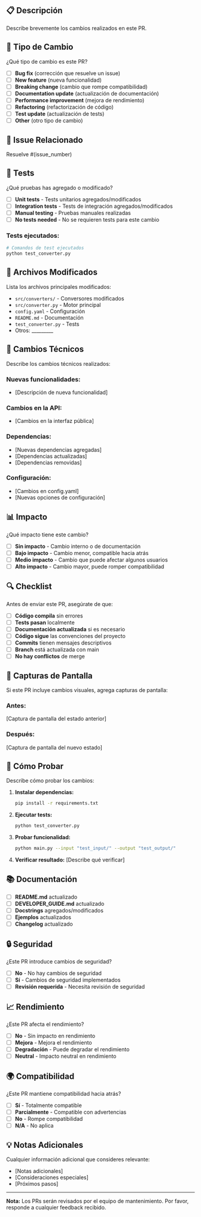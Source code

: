 ## 📋 Descripción
Describe brevemente los cambios realizados en este PR.

## 🎯 Tipo de Cambio
¿Qué tipo de cambio es este PR?

- [ ] **Bug fix** (corrección que resuelve un issue)
- [ ] **New feature** (nueva funcionalidad)
- [ ] **Breaking change** (cambio que rompe compatibilidad)
- [ ] **Documentation update** (actualización de documentación)
- [ ] **Performance improvement** (mejora de rendimiento)
- [ ] **Refactoring** (refactorización de código)
- [ ] **Test update** (actualización de tests)
- [ ] **Other** (otro tipo de cambio)

## 🔗 Issue Relacionado
Resuelve #(issue_number)

## 🧪 Tests
¿Qué pruebas has agregado o modificado?

- [ ] **Unit tests** - Tests unitarios agregados/modificados
- [ ] **Integration tests** - Tests de integración agregados/modificados
- [ ] **Manual testing** - Pruebas manuales realizadas
- [ ] **No tests needed** - No se requieren tests para este cambio

### **Tests ejecutados:**
```bash
# Comandos de test ejecutados
python test_converter.py
```

## 📁 Archivos Modificados
Lista los archivos principales modificados:

- `src/converters/` - Conversores modificados
- `src/converter.py` - Motor principal
- `config.yaml` - Configuración
- `README.md` - Documentación
- `test_converter.py` - Tests
- Otros: _________

## 🔧 Cambios Técnicos
Describe los cambios técnicos realizados:

### **Nuevas funcionalidades:**
- [Descripción de nueva funcionalidad]

### **Cambios en la API:**
- [Cambios en la interfaz pública]

### **Dependencias:**
- [Nuevas dependencias agregadas]
- [Dependencias actualizadas]
- [Dependencias removidas]

### **Configuración:**
- [Cambios en config.yaml]
- [Nuevas opciones de configuración]

## 📊 Impacto
¿Qué impacto tiene este cambio?

- [ ] **Sin impacto** - Cambio interno o de documentación
- [ ] **Bajo impacto** - Cambio menor, compatible hacia atrás
- [ ] **Medio impacto** - Cambio que puede afectar algunos usuarios
- [ ] **Alto impacto** - Cambio mayor, puede romper compatibilidad

## 🔍 Checklist
Antes de enviar este PR, asegúrate de que:

- [ ] **Código compila** sin errores
- [ ] **Tests pasan** localmente
- [ ] **Documentación actualizada** si es necesario
- [ ] **Código sigue** las convenciones del proyecto
- [ ] **Commits** tienen mensajes descriptivos
- [ ] **Branch** está actualizada con main
- [ ] **No hay conflictos** de merge

## 📸 Capturas de Pantalla
Si este PR incluye cambios visuales, agrega capturas de pantalla:

### **Antes:**
[Captura de pantalla del estado anterior]

### **Después:**
[Captura de pantalla del nuevo estado]

## 🚀 Cómo Probar
Describe cómo probar los cambios:

1. **Instalar dependencias:**
   ```bash
   pip install -r requirements.txt
   ```

2. **Ejecutar tests:**
   ```bash
   python test_converter.py
   ```

3. **Probar funcionalidad:**
   ```bash
   python main.py --input "test_input/" --output "test_output/"
   ```

4. **Verificar resultado:**
   [Describe qué verificar]

## 📚 Documentación
- [ ] **README.md** actualizado
- [ ] **DEVELOPER_GUIDE.md** actualizado
- [ ] **Docstrings** agregados/modificados
- [ ] **Ejemplos** actualizados
- [ ] **Changelog** actualizado

## 🔒 Seguridad
¿Este PR introduce cambios de seguridad?

- [ ] **No** - No hay cambios de seguridad
- [ ] **Sí** - Cambios de seguridad implementados
- [ ] **Revisión requerida** - Necesita revisión de seguridad

## 📈 Rendimiento
¿Este PR afecta el rendimiento?

- [ ] **No** - Sin impacto en rendimiento
- [ ] **Mejora** - Mejora el rendimiento
- [ ] **Degradación** - Puede degradar el rendimiento
- [ ] **Neutral** - Impacto neutral en rendimiento

## 🌍 Compatibilidad
¿Este PR mantiene compatibilidad hacia atrás?

- [ ] **Sí** - Totalmente compatible
- [ ] **Parcialmente** - Compatible con advertencias
- [ ] **No** - Rompe compatibilidad
- [ ] **N/A** - No aplica

## 💡 Notas Adicionales
Cualquier información adicional que consideres relevante:

- [Notas adicionales]
- [Consideraciones especiales]
- [Próximos pasos]

---

**Nota:** Los PRs serán revisados por el equipo de mantenimiento. Por favor, responde a cualquier feedback recibido.
